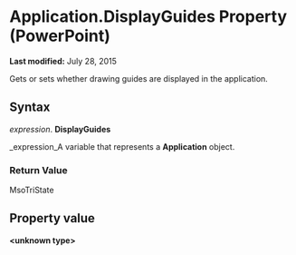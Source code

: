 
# Application.DisplayGuides Property (PowerPoint)

 **Last modified:** July 28, 2015

Gets or sets whether drawing guides are displayed in the application. 

## Syntax

 _expression_. **DisplayGuides**

 _expression_A variable that represents a  **Application** object.


### Return Value

MsoTriState


## Property value

 **&lt;unknown type&gt;**

